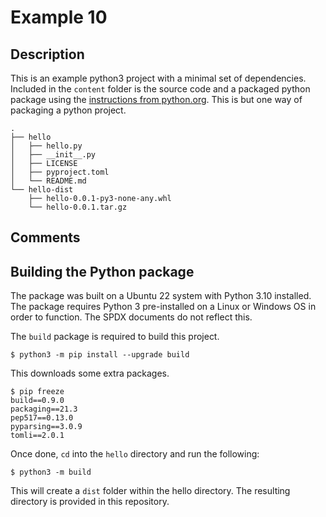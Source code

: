 # Example 10

## Description
This is an example python3 project with a minimal set of dependencies. Included in the `content` folder is the source code and a packaged python package using the [instructions from python.org](https://packaging.python.org/en/latest/tutorials/packaging-projects/). This is but one way of packaging a python project.

```
.
├── hello
│   ├── hello.py
│   ├── __init__.py
│   ├── LICENSE
│   ├── pyproject.toml
│   └── README.md
└── hello-dist
    ├── hello-0.0.1-py3-none-any.whl
    └── hello-0.0.1.tar.gz
```

## Comments

## Building the Python package

The package was built on a Ubuntu 22 system with Python 3.10 installed. The package requires Python 3 pre-installed on a Linux or Windows OS in order to function. The SPDX documents do not reflect this.

The `build` package is required to build this project.

```
$ python3 -m pip install --upgrade build
```

This downloads some extra packages.

```
$ pip freeze                                                                       build==0.9.0
packaging==21.3
pep517==0.13.0
pyparsing==3.0.9
tomli==2.0.1
```

Once done, `cd` into the `hello` directory and run the following:
```
$ python3 -m build
```

This will create a `dist` folder within the hello directory. The resulting directory is provided in this repository. 
